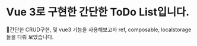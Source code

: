 # Vue 3로 구현한 간단한 ToDo List입니다.

간단한 CRUD구현, 및 vue3 기능을 사용해보고자 ref, composable, localstorage들을 다뤄 보았습니다.
